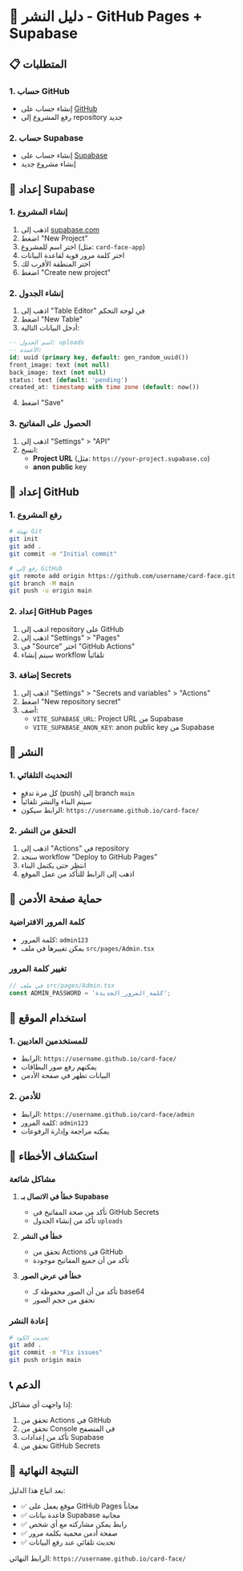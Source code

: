 # 🚀 دليل النشر - GitHub Pages + Supabase

## 📋 المتطلبات

### 1. حساب GitHub
- إنشاء حساب على [GitHub](https://github.com)
- رفع المشروع إلى repository جديد

### 2. حساب Supabase
- إنشاء حساب على [Supabase](https://supabase.com)
- إنشاء مشروع جديد

## 🔧 إعداد Supabase

### 1. إنشاء المشروع
1. اذهب إلى [supabase.com](https://supabase.com)
2. اضغط "New Project"
3. اختر اسم للمشروع (مثل: `card-face-app`)
4. اختر كلمة مرور قوية لقاعدة البيانات
5. اختر المنطقة الأقرب لك
6. اضغط "Create new project"

### 2. إنشاء الجدول
1. اذهب إلى "Table Editor" في لوحة التحكم
2. اضغط "New Table"
3. أدخل البيانات التالية:

```sql
-- اسم الجدول: uploads
-- الأعمدة:
id: uuid (primary key, default: gen_random_uuid())
front_image: text (not null)
back_image: text (not null)
status: text (default: 'pending')
created_at: timestamp with time zone (default: now())
```

4. اضغط "Save"

### 3. الحصول على المفاتيح
1. اذهب إلى "Settings" > "API"
2. انسخ:
   - **Project URL** (مثل: `https://your-project.supabase.co`)
   - **anon public** key

## 🔧 إعداد GitHub

### 1. رفع المشروع
```bash
# تهيئة Git
git init
git add .
git commit -m "Initial commit"

# رفع إلى GitHub
git remote add origin https://github.com/username/card-face.git
git branch -M main
git push -u origin main
```

### 2. إعداد GitHub Pages
1. اذهب إلى repository على GitHub
2. اذهب إلى "Settings" > "Pages"
3. في "Source" اختر "GitHub Actions"
4. سيتم إنشاء workflow تلقائياً

### 3. إضافة Secrets
1. اذهب إلى "Settings" > "Secrets and variables" > "Actions"
2. اضغط "New repository secret"
3. أضف:
   - `VITE_SUPABASE_URL`: Project URL من Supabase
   - `VITE_SUPABASE_ANON_KEY`: anon public key من Supabase

## 🚀 النشر

### 1. التحديث التلقائي
- كل مرة تدفع (push) إلى branch `main`
- سيتم البناء والنشر تلقائياً
- الرابط سيكون: `https://username.github.io/card-face/`

### 2. التحقق من النشر
1. اذهب إلى "Actions" في repository
2. ستجد workflow "Deploy to GitHub Pages"
3. انتظر حتى يكتمل البناء
4. اذهب إلى الرابط للتأكد من عمل الموقع

## 🔐 حماية صفحة الأدمن

### كلمة المرور الافتراضية
- كلمة المرور: `admin123`
- يمكن تغييرها في ملف `src/pages/Admin.tsx`

### تغيير كلمة المرور
```typescript
// في ملف src/pages/Admin.tsx
const ADMIN_PASSWORD = 'كلمة_المرور_الجديدة';
```

## 📱 استخدام الموقع

### 1. للمستخدمين العاديين
- الرابط: `https://username.github.io/card-face/`
- يمكنهم رفع صور البطاقات
- البيانات تظهر في صفحة الأدمن

### 2. للأدمن
- الرابط: `https://username.github.io/card-face/admin`
- كلمة المرور: `admin123`
- يمكنه مراجعة وإدارة الرفوعات

## 🔧 استكشاف الأخطاء

### مشاكل شائعة
1. **خطأ في الاتصال بـ Supabase**
   - تأكد من صحة المفاتيح في GitHub Secrets
   - تأكد من إنشاء الجدول `uploads`

2. **خطأ في النشر**
   - تحقق من Actions في GitHub
   - تأكد من أن جميع المفاتيح موجودة

3. **خطأ في عرض الصور**
   - تأكد من أن الصور محفوظة كـ base64
   - تحقق من حجم الصور

### إعادة النشر
```bash
# تحديث الكود
git add .
git commit -m "Fix issues"
git push origin main
```

## 📞 الدعم

إذا واجهت أي مشاكل:
1. تحقق من Actions في GitHub
2. تحقق من Console في المتصفح
3. تأكد من إعدادات Supabase
4. تحقق من GitHub Secrets

## 🎉 النتيجة النهائية

بعد اتباع هذا الدليل:
- ✅ موقع يعمل على GitHub Pages مجاناً
- ✅ قاعدة بيانات Supabase مجانية
- ✅ رابط يمكن مشاركته مع أي شخص
- ✅ صفحة أدمن محمية بكلمة مرور
- ✅ تحديث تلقائي عند رفع البيانات

الرابط النهائي: `https://username.github.io/card-face/` 
